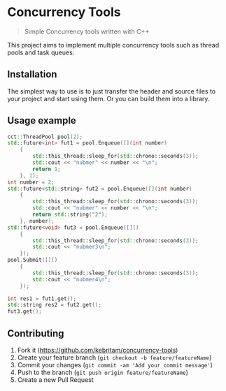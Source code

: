 # Concurrency Tools
> Simple Concurrency tools written with C++

This project aims to implement multiple concurrency tools such as thread pools and task queues.

## Installation

The simplest way to use is to just transfer the header and source files to your project and start using them. Or you can build them into a library.

## Usage example
```c++
cct::ThreadPool pool(2);
std::future<int> fut1 = pool.Enqueue([](int number)
	{
		std::this_thread::sleep_for(std::chrono::seconds(3));
		std::cout << "nubmer" << number << "\n";
		return 1;
	}, 1);
int number = 2;
std::future<std::string> fut2 = pool.Enqueue([](int number)
	{
		std::this_thread::sleep_for(std::chrono::seconds(3));
		std::cout << "nubmer" << number << "\n";
		return std::string("2");
	}, number);
std::future<void> fut3 = pool.Enqueue([]()
	{
		std::this_thread::sleep_for(std::chrono::seconds(3));
		std::cout << "nubmer3\n";
	});
pool.Submit([]()
	{
		std::this_thread::sleep_for(std::chrono::seconds(3));
		std::cout << "nubmer4\n";
	});

int res1 = fut1.get();
std::string res2 = fut2.get();
fut3.get();
```

## Contributing

1. Fork it (<https://github.com/kebritam/concurrency-tools>)
2. Create your feature branch (`git checkout -b feature/featureName`)
3. Commit your changes (`git commit -am 'Add your commit message'`)
4. Push to the branch (`git push origin feature/featureName`)
5. Create a new Pull Request
